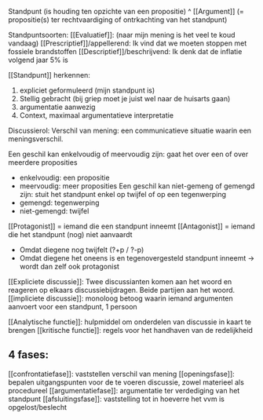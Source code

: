 Standpunt (is houding ten opzichte van een propositie)
^
[[Argument]] (= propositie(s) ter rechtvaardiging of ontrkachting van het standpunt)


Standpuntsoorten:
[[Evaluatief]]: (naar mijn mening is het veel te koud vandaag)
[[Prescriptief]]/appellerend: Ik vind dat we moeten stoppen met fossiele brandstoffen
[[Descriptief]]/beschrijvend: Ik denk dat de inflatie volgend jaar 5% is

[[Standpunt]] herkennen:
1. expliciet geformuleerd (mijn standpunt is)
2. Stellig gebracht (bij griep moet je juist wel naar de huisarts gaan)
3. argumentatie aanwezig
4. Context, maximaal argumentatieve interpretatie

Discussierol: 
Verschil van mening: een communicatieve situatie waarin een meningsverschil.

Een geschil kan enkelvoudig of meervoudig zijn: gaat het over een of over meerdere proposities
- enkelvoudig: een propositie
- meervoudig: meer proposities
Een geschil kan niet-gemeng of gemengd zijn: stuit het standpunt enkel op twijfel of op een tegenwerping
- gemengd: tegenwerping
- niet-gemengd: twijfel

[[Protagonist]] = iemand die een standpunt inneemt
[[Antagonist]] = iemand die het standpunt (nog) niet aanvaardt
- Omdat diegene nog twijfelt (?+p / ?-p)
- Omdat diegene het oneens is en tegenovergesteld standpunt inneemt -> wordt dan zelf ook protagonist


[[Expliciete discussie]]: Twee discussianten komen aan het woord en reageren op elkaars discussiebijdragen. Beide partijen aan het woord.
[[impliciete discussie]]: monoloog betoog waarin iemand argumenten aanvoert voor een standpunt, 1 persoon

[[Analytische functie]]: hulpmiddel om onderdelen van discussie in kaart te brengen
[[kritische functie]]: regels voor het handhaven van de redelijkheid

## 4 fases:
[[confrontatiefase]]: vaststellen verschil van mening
[[openingsfase]]: bepalen uitgangspunten voor de te voeren discussie, zowel materieel als procedureel
[[argumentatiefase]]: argumentatie ter verdediging van het standpunt
[[afsluitingsfase]]: vaststelling tot in hoeverre het vvm is opgelost/beslecht

